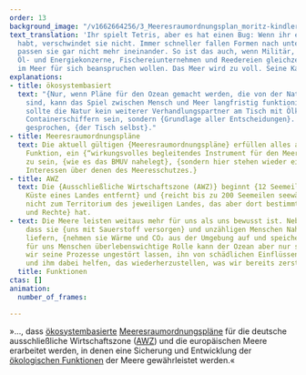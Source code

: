 ```yaml
---
order: 13
background_image: "/v1662664256/3_Meeresraumordnungsplan_moritz-kindler-unsplash_dblkkt_duzsem.jpg"
text_translation: 'Ihr spielt Tetris, aber es hat einen Bug: Wenn ihr eine Reihe gefüllt
  habt, verschwindet sie nicht. Immer schneller fallen Formen nach unten. Und plötzlich
  passen sie gar nicht mehr ineinander. So ist das auch, wenn Militär, Rohstoff-,
  Öl- und Energiekonzerne, Fischereiunternehmen und Reedereien gleichzeitig eine Fläche
  im Meer für sich beanspruchen wollen. Das Meer wird zu voll. Seine Kapazitäten gesprengt.'
explanations:
- title: ökosystembasiert
  text: "{Nur, wenn Pläne für den Ozean gemacht werden, die von der Natur aus gedacht
    sind, kann das Spiel zwischen Mensch und Meer langfristig funktionieren.} Dafür
    sollte die Natur kein weiterer Verhandlungspartner am Tisch mit Ölkonzernen und
    Containerschiffern sein, sondern {Grundlage aller Entscheidungen}. Oder bildlich
    gesprochen, {der Tisch selbst}."
- title: Meeresraumordnungspläne
  text: Die aktuell gültigen {Meeresraumordnungspläne} erfüllen alles andere als ihre
    Funktion, ein {“wirkungsvolles begleitendes Instrument für den Meeresnaturschutz”}
    zu sein, {wie es das BMUV nahelegt}, {sondern hier stehen wieder einmal die wirtschaftlichen
    Interessen über denen des Meeresschutzes.}
- title: AWZ
  text: Die {Ausschließliche Wirtschaftszone (AWZ)} beginnt {12 Seemeilen von der
    Küste eines Landes entfernt} und {reicht bis zu 200 Seemeilen seewärts}. Sie gehört
    nicht zum Territorium des jeweiligen Landes, das aber dort bestimmte {Pflichten
    und Rechte} hat.
- text: Die Meere leisten weitaus mehr für uns als uns bewusst ist. Neben der Tatsache,
    dass sie {uns mit Sauerstoff versorgen} und unzähligen Menschen Nahrung und Rohstoffe
    liefern, {nehmen sie Wärme und CO₂ aus der Umgebung auf und speichern sie}. Diese
    für uns Menschen überlebenswichtige Rolle kann der Ozean aber nur spielen, wenn
    wir seine Prozesse ungestört lassen, ihn von schädlichen Einflüssen verschonen
    und ihm dabei helfen, das wiederherzustellen, was wir bereits zerstört haben.
  title: Funktionen
ctas: []
animation:
  number_of_frames: 

---
```

»…, dass [ökosystembasierte](# "ökosystembasiert") [Meeres­raumordnungspläne](# "Meeresraumordnungspläne") für die deutsche ausschließliche Wirtschaftszone ([AWZ](# "AWZ")) und die europäischen Meere erarbeitet werden, in denen eine Sicherung und Entwicklung der [ökologischen Funktionen](# "Funktionen") der Meere gewährleistet werden.«